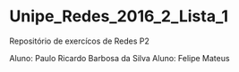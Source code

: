 # Unipe_Redes_2016_2_Lista_1
Repositório de exercícos de Redes P2

Aluno: Paulo Ricardo Barbosa da Silva
Aluno: Felipe Mateus

